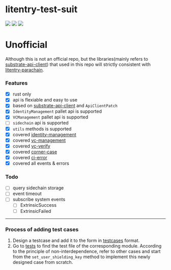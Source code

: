 # litentry-test-suit
![](https://img.shields.io/github/commit-activity/m/zTgx/litentry-test-suit?style=for-the-badge)  ![](https://img.shields.io/github/languages/code-size/zTgx/litentry-test-suit?style=for-the-badge) ![](https://img.shields.io/tokei/lines/github/zTgx/litentry-test-suit?style=for-the-badge)

# Unofficial
Although this is not an official repo, but the libraries(mainly refers to [substrate-api-client](https://github.com/scs/substrate-api-client)) that used in this repo will strictly consistent with [litentry-parachain](https://github.com/litentry/litentry-parachain).

### Features
- [x] rust only
- [x] api is flexiable and easy to use
- [x] based on [substrate-api-client](https://github.com/scs/substrate-api-client) and `ApiClientPatch`
- [x] `IdentityManagement` pallet api is supported
- [x] `VCManagement` pallet api is supported
- [ ] `sidechain` api is supported
- [x] `utils` methods is supported
- [x] covered [identity-management](./tests/test_identity_management.rs)
- [x] covered [vc-management](./tests/test_vc_management.rs)
- [x] covered [vc-verify](./tests/test_vc_verify.rs)
- [x] covered [corner-case](./tests/test_corner_case.rs)
- [x] covered [ci-error](./tests/test_ci_error.rs)
- [x] covered all events & errors

### Todo
- [ ] query sidechain storage
- [ ] event timeout
- [ ] subscribe system events
  - [ ] ExtrinsicSuccess
  - [ ] ExtrinsicFailed

---

### Process of adding test cases
1. Design a testcase and add it to the form in [testcases](./docs/Testcases.md) format.  
2. Go to [tests](./tests/) to find the test file of the corresponding module. According to the principle of non-interdependence, refer to other cases and start from the `set_user_shielding_key` method to implement this newly designed case from scratch. 
